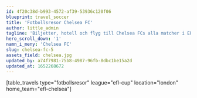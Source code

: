 ```yaml
---
id: 4f20c38d-b993-4572-af39-53936c120f06
blueprint: travel_soccer
title: 'Fotbollsresor Chelsea FC'
author: little_admin
tagline: 'Biljetter, hotell och flyg till Chelsea FCs alla matcher i EFL Cup'
hero_scroll_down: '1'
namn_i_meny: 'Chelsea FC'
slug: chelsea-fc-5
assets_field: chelsea.jpg
updated_by: a74f7981-75b8-4987-96fb-8dbc1be15a2d
updated_at: 1652268672
---
```

<p>[table_travels type="fotbollsresor" league="efl-cup" location="london" home_team="efl-chelsea"]</p>